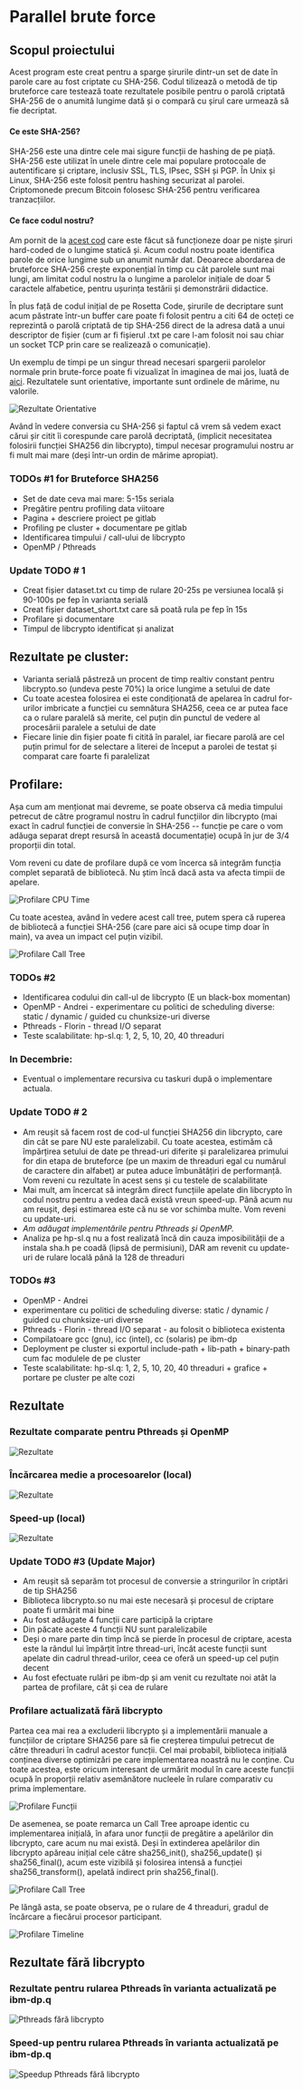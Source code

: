 # Parallel brute force

## Scopul proiectului

Acest program este creat pentru a sparge șirurile dintr-un set de date în parole
care au fost criptate cu SHA-256. Codul tilizează o metodă de tip bruteforce
care testează toate rezultatele posibile pentru o parolă criptată SHA-256 de o
anumită lungime dată și o compară cu șirul care urmează să fie decriptat.

#### Ce este SHA-256?

SHA-256 este una dintre cele mai sigure funcții de hashing de pe piață. SHA-256
este utilizat în unele dintre cele mai populare protocoale de autentificare și
criptare, inclusiv SSL, TLS, IPsec, SSH și PGP. În Unix și Linux, SHA-256 este
folosit pentru hashing securizat al parolei. Criptomonede precum Bitcoin folosesc
SHA-256 pentru verificarea tranzacțiilor.

#### Ce face codul nostru?

Am pornit de la [acest cod](https://rosettacode.org/wiki/Parallel_brute_force#C)
care este făcut să funcționeze doar pe niște șiruri hard-coded de o lungime
statică și. Acum codul nostru poate identifica parole de orice lungime sub un
anumit număr dat. Deoarece abordarea de bruteforce SHA-256 crește exponențial
în timp cu cât parolele sunt mai lungi, am limitat codul nostru la o lungime a
parolelor inițiale de doar 5 caractele alfabetice, pentru ușurința testării și
demonstrării didactice.

În plus față de codul inițial de pe Rosetta Code, șirurile de decriptare sunt
acum păstrate într-un buffer care poate fi folosit pentru a citi 64 de octeți
ce reprezintă o parolă criptată de tip SHA-256 direct de la adresa dată a unui
descriptor de fișier (cum ar fi fișierul .txt pe care l-am folosit noi sau chiar
un socket TCP prin care se realizează o comunicație).

Un exemplu de timpi pe un singur thread necesari spargerii parolelor normale
prin brute-force poate fi vizualizat în imaginea de mai jos, luată de [aici](https://i.stack.imgur.com/lLoWD.png).
Rezultatele sunt orientative, importante sunt ordinele de mărime, nu valorile.

![Rezultate Orientative](brute_force_password_crashing_time_example.png)

Având în vedere conversia cu SHA-256 și faptul că vrem să vedem exact cărui șir
citit îi corespunde care parolă decriptată, (implicit necesitatea folosirii
funcției SHA256 din libcrypto), timpul necesar programului nostru ar fi mult
mai mare (deși într-un ordin de mărime apropiat).

### TODOs #1 for Bruteforce SHA256

- Set de date ceva mai mare: 5-15s seriala
- Pregătire pentru profiling data viitoare
- Pagina + descriere proiect pe gitlab
- Profiling pe cluster + documentare pe gitlab
- Identificarea timpului / call-ului de libcrypto
- OpenMP / Pthreads

### Update TODO # 1

 - Creat fișier dataset.txt cu timp de rulare 20-25s pe versiunea locală
și 90-100s pe fep în varianta serială
 - Creat fișier dataset_short.txt care să poată rula pe fep în 15s
 - Profilare și documentare
 - Timpul de libcrypto identificat și analizat

## Rezultate pe cluster:

 - Varianta serială păstreză un procent de timp realtiv constant pentru
libcrypto.so (undeva peste 70%) la orice lungime a setului de date
 - Cu toate acestea folosirea ei este condiționată de apelarea în cadrul
for-urilor imbricate a funcției cu semnătura SHA256, ceea ce ar putea face
ca o rulare paralelă să merite, cel puțin din punctul de vedere al procesării
paralele a setului de date
 - Fiecare linie din fișier poate fi citită în paralel, iar fiecare parolă are
cel puțin primul for de selectare a literei de început a parolei de testat și
comparat care foarte fi paralelizat

## Profilare:

Așa cum am menționat mai devreme, se poate observa că media timpului petrecut
de către programul nostru în cadrul funcțiilor din libcrypto (mai exact în
cadrul funcției de conversie în SHA-256 -- funcție pe care o vom adăuga separat
drept resursă în această documentație) ocupă în jur de 3/4 proporții din total.

Vom reveni cu date de profilare după ce vom încerca să integrăm funcția complet
separată de bibliotecă. Nu știm încă dacă asta va afecta timpii de apelare.

![Profilare CPU Time](profiling_total_cpu_time.png)

Cu toate acestea, având în vedere acest call tree, putem spera că ruperea de
bibliotecă a funcției SHA-256 (care pare aici să ocupe timp doar în main), va
avea un impact cel puțin vizibil.

![Profilare Call Tree](profiling_call_tree.png)

### TODOs #2

- Identificarea codului din call-ul de libcrypto (E un black-box momentan)
- OpenMP - Andrei - experimentare cu politici de scheduling diverse: static / dynamic /
guided cu chunksize-uri diverse
- Pthreads - Florin - thread I/O separat
- Teste scalabilitate: hp-sl.q: 1, 2, 5, 10, 20, 40 threaduri

### In Decembrie:

- Eventual o implementare recursiva cu taskuri după o implementare actuala.

### Update TODO # 2

- Am reușit să facem rost de cod-ul funcției SHA256 din libcrypto, care din
cât se pare NU este paralelizabil. Cu toate acestea, estimăm că împărțirea
setului de date pe thread-uri diferite și paralelizarea primului for din etapa
de bruteforce (pe un maxim de threaduri egal cu numărul de caractere din alfabet)
ar putea aduce îmbunătățiri de performanță. Vom reveni cu rezultate în acest sens
și cu testele de scalabilitate
- Mai mult, am încercat să integrăm direct funcțiile apelate din libcrypto în
codul nostru pentru a vedea dacă există vreun speed-up. Până acum nu am reușit,
deși estimarea este că nu se vor schimba multe. Vom reveni cu update-uri.
- *Am adăugat implementările pentru Pthreads și OpenMP.*
- Analiza pe hp-sl.q nu a fost realizată încă din cauza imposibilității de a 
instala sha.h pe coadă (lipsă de permisiuni), DAR am revenit cu update-uri de
rulare locală până la 128 de threaduri

### TODOs #3

- OpenMP - Andrei
- experimentare cu politici de scheduling diverse: static / dynamic / guided cu chunksize-uri diverse
- Pthreads - Florin - thread I/O separat - au folosit o biblioteca existenta
- Compilatoare gcc (gnu), icc (intel), cc (solaris) pe ibm-dp
- Deployment pe cluster si exportul include-path + lib-path + binary-path cum fac modulele de pe cluster
- Teste scalabilitate: hp-sl.q: 1, 2, 5, 10, 20, 40 threaduri + grafice + portare pe cluster pe alte cozi

## Rezultate

### Rezultate comparate pentru Pthreads și OpenMP

![Rezultate](Results.png)

### Încărcarea medie a procesoarelor (local)

![Rezultate](CPU_usage.png)

### Speed-up (local)

![Rezultate](Speedup.png)

### Update TODO #3 (Update Major)

- Am reușit să separăm tot procesul de conversie a stringurilor în criptări de tip SHA256
- Biblioteca libcrypto.so nu mai este necesară și procesul de criptare poate fi urmărit mai bine
- Au fost adăugate 4 funcții care participă la criptare
- Din păcate aceste 4 funcții NU sunt paralelizabile
- Deși o mare parte din timp încă se pierde în procesul de criptare, acesta este la rândul lui împărțit între thread-uri, încât aceste funcții sunt apelate din cadrul thread-urilor, ceea ce oferă un speed-up cel puțin decent
- Au fost efectuate rulări pe ibm-dp și am venit cu rezultate noi atât la partea de profilare, cât și cea de rulare

### Profilare actualizată fără libcrypto

Partea cea mai rea a excluderii libcrypto și a implementării manuale a funcțiilor de criptare SHA256 pare să fie creșterea timpului petrecut de către threaduri în cadrul acestor funcții. Cel mai probabil, biblioteca inițială conținea diverse optimizări pe care implementarea noastră nu le conține. Cu toate acestea, este oricum interesant de urmărit modul în care aceste funcții ocupă în proporții relativ asemănătore nucleele în rulare comparativ cu prima implementare.

![Profilare Funcții](new_functions.png)

De asemenea, se poate remarca un Call Tree aproape identic cu implementarea inițială, în afara unor funcții de pregătire a apelărilor din libcrypto, care acum nu mai există. Deși în extinderea apelărilor din libcrypto apăreau inițial cele către sha256_init(), sha256_update() și sha256_final(), acum este vizibilă și folosirea intensă a funcției sha256_transform(), apelată indirect prin sha256_final().

![Profilare Call Tree](new_call_tree.png)

Pe lângă asta, se poate observa, pe o rulare de 4 threaduri, gradul de încărcare a fiecărui procesor participant.

![Profilare Timeline](new_timeline.png)

## Rezultate fără libcrypto

### Rezultate pentru rularea Pthreads în varianta actualizată pe ibm-dp.q

![Pthreads fără libcrypto](ibm_dp_pth.png)

### Speed-up pentru rularea Pthreads în varianta actualizată pe ibm-dp.q

![Speedup Pthreads fără libcrypto](speed_up_ibm_dp_pth.png)

